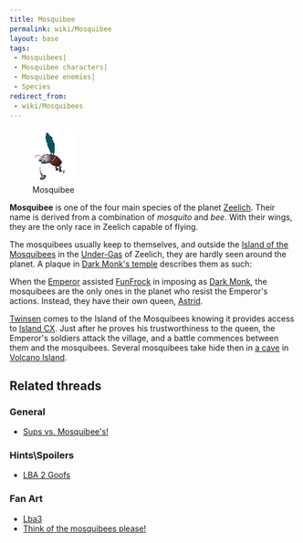 ```yaml
---
title: Mosquibee
permalink: wiki/Mosquibee
layout: base
tags:
 - Mosquibees| 
 - Mosquibee characters| 
 - Mosquibee enemies| 
 - Species
redirect_from:
 - wiki/Mosquibees
---
```


<figure>
<img src="assets/lba2/_characters/mosqanim.gif" title="Mosquibee"
width="73" />
<figcaption>Mosquibee</figcaption>
</figure>

**Mosquibee** is one of the four main species of the planet
[Zeelich](Zeelich "wikilink"). Their name is derived from a combination
of *mosquito* and *bee*. With their wings, they are the only race in
Zeelich capable of flying.

The mosquibees usually keep to themselves, and outside the [Island of
the Mosquibees](Island_of_the_Mosquibees "wikilink") in the
[Under-Gas](Under-Gas "wikilink") of Zeelich, they are hardly seen
around the planet. A plaque in [Dark Monk's
temple](Dark_Monk's_temple "wikilink") describes them as such:

When the [Emperor](Emperor "wikilink") assisted
[FunFrock](FunFrock "wikilink") in imposing as [Dark
Monk](Dark_Monk "wikilink"), the mosquibees are the only ones in the
planet who resist the Emperor's actions. Instead, they have their own
queen, [Astrid](Astrid "wikilink").

[Twinsen](Twinsen "wikilink") comes to the Island of the Mosquibees
knowing it provides access to [Island CX](Island_CX "wikilink"). Just
after he proves his trustworthiness to the queen, the Emperor's soldiers
attack the village, and a battle commences between them and the
mosquibees. Several mosquibees take hide then in [a
cave](mosquibees_hideout "wikilink") in [Volcano
Island](Volcano_Island "wikilink").

## Related threads

### General

- [Sups vs.
  Mosquibee's!](https://forum.magicball.net/showthread.php?t=4677)

### Hints\Spoilers

- [LBA 2 Goofs](https://forum.magicball.net/showthread.php?t=10415)

### Fan Art

- [Lba3](http://forum.magicball.net/showthread.php?p=84457#post84457)
- [Think of the mosquibees
  please!](https://forum.magicball.net/showthread.php?t=12119)
